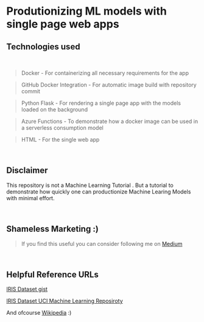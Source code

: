 # Produtionizing ML models with single page web apps

## Technologies used 
<br>

>Docker - For containerizing all necessary requirements for the app

>GitHub Docker Integration - For automatic image build with repository commit

> Python Flask - For rendering a single page app with the models loaded on the background 

> Azure Functions - To demonstrate how a docker image can be used in a serverless consumption model

> HTML - For the single web app

<br>

## Disclaimer 

This repository is not a Machine Learning Tutorial . But a tutorial to demonstrate how quickly one can productionize Machine Learing Models with minimal effort.

<br>


## Shameless Marketing :)

> If you find this useful you can consider following me on [Medium](https://rajesh-r6r.medium.com/) 

<br>

## Helpful Reference URLs

[IRIS Dataset gist](https://gist.github.com/curran/a08a1080b88344b0c8a7)

[IRIS Dataset UCI Machine Learning Reposiroty](https://archive.ics.uci.edu/ml/datasets/iris)

And ofcourse [Wikipedia](https://en.wikipedia.org/wiki/Iris_flower_data_set) :)